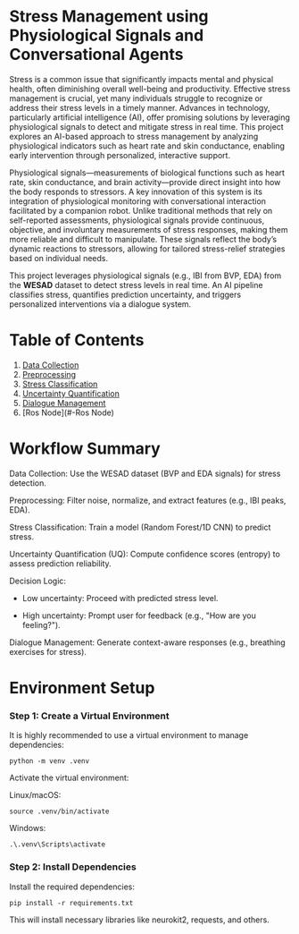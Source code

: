 # Stress Management using Physiological Signals and Conversational Agents

Stress is a common issue that significantly impacts mental and physical health, often diminishing overall well-being and productivity. Effective stress management
is crucial, yet many individuals struggle to recognize or address their stress levels in a timely manner. Advances in technology, particularly artificial intelligence
(AI), offer promising solutions by leveraging physiological signals to detect and mitigate stress in real time. This project explores an AI-based approach to stress
management by analyzing physiological indicators such as heart rate and skin conductance, enabling early intervention through personalized, interactive support.

Physiological signals—measurements of biological functions such as heart rate, skin conductance, and brain activity—provide direct insight into how the body responds to stressors. A key innovation of this system is its integration of physiological monitoring with conversational interaction facilitated by a companion robot. Unlike traditional methods that rely on self-reported assessments, physiological signals provide continuous, objective, and involuntary measurements of stress responses, making them more reliable and difficult to manipulate. These signals reflect the body’s dynamic reactions to stressors, allowing for tailored stress-relief strategies based on individual needs.

This project leverages physiological signals (e.g., IBI from BVP, EDA) from the **WESAD** dataset to detect stress levels in real time. An AI pipeline classifies stress, quantifies prediction uncertainty, and triggers personalized interventions via a dialogue system.

# **Table of Contents**  
1. [Data Collection](https://github.com/prachi0711/Stress-Management-using-Physiological-Signals/blob/main/Dataset/README.md) 
2. [Preprocessing](https://github.com/prachi0711/Stress-Management-using-Physiological-Signals/blob/main/preprocessing/README.md)  
3. [Stress Classification](#-stress-classification)  
4. [Uncertainty Quantification](#-uncertainty-quantification)  
5. [Dialogue Management](#-dialogue-management)
6. [Ros Node](#-Ros Node) 


# **Workflow Summary**  

  Data Collection: Use the WESAD dataset (BVP and EDA signals) for stress detection.

  Preprocessing: Filter noise, normalize, and extract features (e.g., IBI peaks, EDA).

  Stress Classification: Train a model (Random Forest/1D CNN) to predict stress.

  Uncertainty Quantification (UQ): Compute confidence scores (entropy) to assess prediction reliability.

  Decision Logic:

  - Low uncertainty: Proceed with predicted stress level.

  - High uncertainty: Prompt user for feedback (e.g., "How are you feeling?").

  Dialogue Management: Generate context-aware responses (e.g., breathing exercises for stress).

# **Environment Setup**

### Step 1: Create a Virtual Environment

It is highly recommended to use a virtual environment to manage dependencies:

```
python -m venv .venv
```
Activate the virtual environment:

Linux/macOS:
   ```
   source .venv/bin/activate
```

Windows:

    .\.venv\Scripts\activate
    
### Step 2: Install Dependencies

Install the required dependencies:
```
pip install -r requirements.txt
```

This will install necessary libraries like neurokit2, requests, and others.
